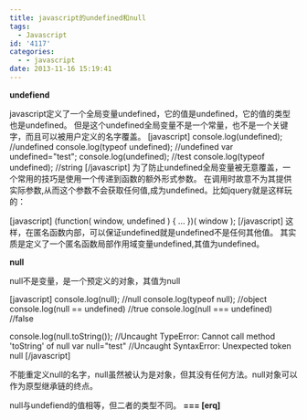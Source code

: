 ```yaml
---
title: javascript的undefined和null
tags:
  - Javascript
id: '4117'
categories:
  - - javascript
date: 2013-11-16 15:19:41
---
```



<!-- more -->
**undefiend**

javascript定义了一个全局变量undefined，它的值是undefined，它的值的类型也是undefined。 但是这个undefined全局变量不是一个常量，也不是一个关键字，而且可以被用户定义的名字覆盖。
\[javascript\]
 console.log(undefined); //undefined
 console.log(typeof undefined); //undefined
 var undefined="test";
 console.log(undefined); //test
 console.log(typeof undefined); //string
\[/javascript\]
为了防止undefined全局变量被无意覆盖，一个常用的技巧是使用一个传递到函数的额外形式参数。 在调用时故意不为其提供实际参数,从而这个参数不会获取任何值,成为undefined。比如jquery就是这样玩的：

\[javascript\]
(function( window, undefined ) {
 ...
})( window );
\[/javascript\]
这样，在匿名函数内部，可以保证undefined就是undefined不是任何其他值。
其实质是定义了一个匿名函数局部作用域变量undefined,其值为undefined。

**null**

null不是变量，是一个预定义的对象，其值为null

\[javascript\]
 console.log(null); //null
 console.log(typeof null); //object
 console.log(null == undefined) //true
 console.log(null === undefined) //false

 console.log(null.toString()); //Uncaught TypeError: Cannot call method 'toString' of null 
 var null="test" //Uncaught SyntaxError: Unexpected token null
\[/javascript\]

不能重定义null的名字，null虽然被认为是对象，但其没有任何方法。null对象可以作为原型继承链的终点。

null与undefiend的值相等，但二者的类型不同。
**\===
\[erq\]**